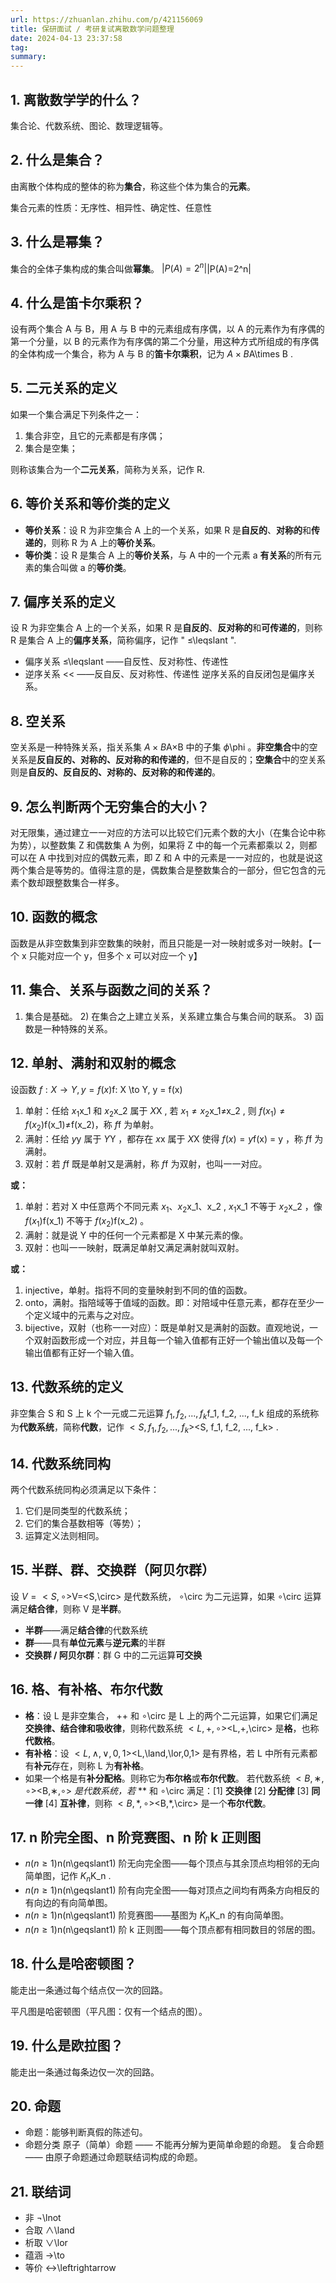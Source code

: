 ```yaml
---
url: https://zhuanlan.zhihu.com/p/421156069
title: 保研面试 / 考研复试离散数学问题整理
date: 2024-04-13 23:37:58
tag: 
summary: 
---
```

## 1. 离散数学学的什么？

集合论、代数系统、图论、数理逻辑等。

## 2. 什么是集合？

由离散个体构成的整体的称为**集合**，称这些个体为集合的**元素**。

集合元素的性质：无序性、相异性、确定性、任意性

## 3. 什么是幂集？

集合的全体子集构成的集合叫做**幂集**。 $|P(A)=2^n|$|P(A)=2^n|

## 4. 什么是笛卡尔乘积？

设有两个集合 A 与 B，用 A 与 B 中的元素组成有序偶，以 A 的元素作为有序偶的第一个分量，以 B 的元素作为有序偶的第二个分量，用这种方式所组成的有序偶的全体构成一个集合，称为 A 与 B 的**笛卡尔乘积**，记为 $A\times B$A\times B .

## 5. 二元关系的定义

如果一个集合满足下列条件之一：

1.  集合非空，且它的元素都是有序偶；
2.  集合是空集；

则称该集合为一个**二元关系**，简称为关系，记作 R.

## 6. 等价关系和等价类的定义

*   **等价关系**：设 R 为非空集合 A 上的一个关系，如果 R 是**自反的**、**对称的**和**传递的**，则称 R 为 A 上的**等价关系**。
*   **等价类**：设 R 是集合 A 上的**等价关系**，与 A 中的一个元素 a **有关系**的所有元素的集合叫做 a 的**等价类**。

## 7. 偏序关系的定义

设 R 为非空集合 A 上的一个关系，如果 R 是**自反的**、**反对称的**和**可传递的**，则称 R 是集合 A 上的**偏序关系**，简称偏序，记作 " $\leqslant$\leqslant ".

*   偏序关系 $\leqslant$\leqslant ——自反性、反对称性、传递性
*   逆序关系 $<$< ——反自反、反对称性、传递性 逆序关系的自反闭包是偏序关系。

## 8. 空关系

空关系是一种特殊关系，指关系集 $A×B$A×B 中的子集 $\phi$\phi 。**非空集合**中的空关系是**反自反的、对称的、反对称的和传递的**，但不是自反的；**空集合**中的空关系则是**自反的、反自反的、对称的、反对称的和传递的**。

## 9. 怎么判断两个无穷集合的大小？

对无限集，通过建立一一对应的方法可以比较它们元素个数的大小（在集合论中称为势），以整数集 Z 和偶数集 A 为例，如果将 Z 中的每一个元素都乘以 2，则都可以在 A 中找到对应的偶数元素，即 Z 和 A 中的元素是一一对应的，也就是说这两个集合是等势的。值得注意的是，偶数集合是整数集合的一部分，但它包含的元素个数却跟整数集合一样多。

## 10. 函数的概念

函数是从非空数集到非空数集的映射，而且只能是一对一映射或多对一映射。【一个 x 只能对应一个 y，但多个 x 可以对应一个 y】

## 11. 集合、关系与函数之间的关系？

1) 集合是基础。 2) 在集合之上建立关系，关系建立集合与集合间的联系。 3) 函数是一种特殊的关系。

## 12. 单射、满射和双射的概念

设函数 $f: X \to Y, y = f(x)$f: X \to Y, y = f(x)

1.  单射：任给 $x_1$x_1 和 $x_2$x_2 属于 $X$X , 若 $x_1≠x_2$x_1≠x_2 , 则 $f(x_1)≠f(x_2)$f(x_1)≠f(x_2)，称 $f$f 为单射。
2.  满射：任给 $y$y 属于 $Y$Y ，都存在 $x$x 属于 $X$X 使得 $f(x) = y$f(x) = y ，称 $f$f 为满射。
3.  双射：若 $f$f 既是单射又是满射，称 $f$f 为双射，也叫一一对应。

**或：**

1.  单射：若对 X 中任意两个不同元素 $x_1、x_2$x_1、x_2 , $x_1$x_1 不等于 $x_2$x_2 ，像 $f(x_1)$f(x_1) 不等于 $f(x_2)$f(x_2) 。
2.  满射：就是说 Y 中的任何一个元素都是 X 中某元素的像。
3.  双射：也叫一一映射，既满足单射又满足满射就叫双射。

**或：**

1.  injective，单射。指将不同的变量映射到不同的值的函数。
2.  onto，满射。指陪域等于值域的函数。即：对陪域中任意元素，都存在至少一个定义域中的元素与之对应。
3.  bijective，双射（也称一一对应）：既是单射又是满射的函数。直观地说，一个双射函数形成一个对应，并且每一个输入值都有正好一个输出值以及每一个输出值都有正好一个输入值。

## 13. 代数系统的定义

非空集合 S 和 S 上 k 个一元或二元运算 $f_1, f_2, ..., f_k$f_1, f_2, ..., f_k 组成的系统称为**代数系统**，简称**代数**，记作 $<S, f_1, f_2, ..., f_k>$<S, f_1, f_2, ..., f_k> .

## 14. 代数系统同构

两个代数系统同构必须满足以下条件：

1.  它们是同类型的代数系统；
2.  它们的集合基数相等（等势）；
3.  运算定义法则相同。

## 15. 半群、群、交换群（阿贝尔群）

设 $V=<S,\circ>$V=<S,\circ> 是代数系统， $\circ$\circ 为二元运算，如果 $\circ$\circ 运算满足**结合律**，则称 V 是**半群**。

*   **半群**——满足**结合律**的代数系统
*   **群**——具有**单位元素**与**逆元素**的半群
*   **交换群 / 阿贝尔群**：群 G 中的二元运算**可交换**

## 16. 格、有补格、布尔代数

*   **格**：设 L 是非空集合， $+$+ 和 $\circ$\circ 是 L 上的两个二元运算，如果它们满足**交换律、结合律和吸收律**，则称代数系统 $<L,+,\circ>$<L,+,\circ> 是**格**，也称**代数格**。
*   **有补格**：设 $<L,\land,\lor,0,1>$<L,\land,\lor,0,1> 是有界格，若 L 中所有元素都有**补元**存在，则称 L 为**有补格**。
*   如果一个格是有**补分配格**。则称它为**布尔格**或**布尔代数**。 若代数系统 $<B,∗,∘>$<B,∗,∘> _是代数系统，若_ $*$* 和 $\circ$\circ 满足：[1] **交换律** [2] **分配律** [3] **同一律** [4] **互补律**，则称 $<B,*,\circ>$<B,*,\circ> 是一个**布尔代数**。

## 17. n 阶完全图、n 阶竞赛图、n 阶 k 正则图

*   $n(n\geqslant1)$n(n\geqslant1) 阶无向完全图——每个顶点与其余顶点均相邻的无向简单图，记作 $K_n$K_n .
*   $n(n\geqslant1)$n(n\geqslant1) 阶有向完全图——每对顶点之间均有两条方向相反的有向边的有向简单图。
*   $n(n\geqslant1)$n(n\geqslant1) 阶竞赛图——基图为 $K_n$K_n 的有向简单图。
*   $n(n\geqslant1)$n(n\geqslant1) 阶 k 正则图——每个顶点都有相同数目的邻居的图。

## 18. 什么是哈密顿图？

能走出一条通过每个结点仅一次的回路。

平凡图是哈密顿图（平凡图：仅有一个结点的图）。

## 19. 什么是欧拉图？

能走出一条通过每条边仅一次的回路。

## 20. 命题

*   命题：能够判断真假的陈述句。
*   命题分类 原子（简单）命题 —— 不能再分解为更简单命题的命题。 复合命题 —— 由原子命题通过命题联结词构成的命题。

## 21. 联结词

*   非 $\lnot$\lnot
*   合取 $\land$\land
*   析取 $\lor$\lor
*   蕴涵 $\to$\to
*   等价 $\leftrightarrow$\leftrightarrow